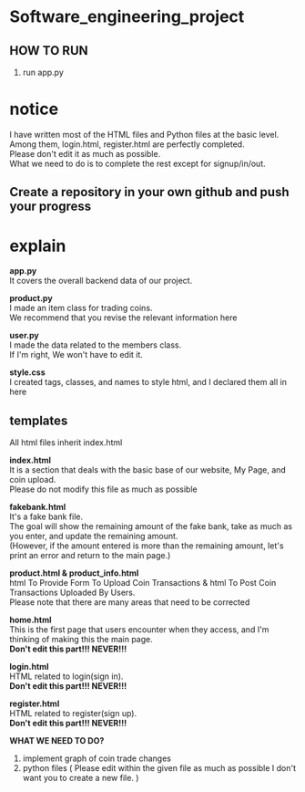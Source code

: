 # Software_engineering_project  

## HOW TO RUN  
  
1. run app.py

# notice

I have written most of the HTML files and Python files at the basic level.  
Among them, login.html, register.html are perfectly completed.  
Please don't edit it as much as possible.  
What we need to do is to complete the rest except for signup/in/out.

## Create a repository in your own github and push your progress

# explain

**app.py**  
It covers the overall backend data of our project.

**product.py**  
I made an item class for trading coins.  
We recommend that you revise the relevant information here

**user.py**  
I made the data related to the members class.  
If I'm right, We won't have to edit it.
  
  
  
**style.css**  
I created tags, classes, and names to style html, and I declared them all in here



## templates  
All html files inherit index.html

**index.html**  
It is a section that deals with the basic base of our website, My Page, and coin upload.  
Please do not modify this file as much as possible

**fakebank.html**  
It's a fake bank file.  
The goal will show the remaining amount of the fake bank, take as much as you enter, and update the remaining amount.  
(However, if the amount entered is more than the remaining amount, let's print an error and return to the main page.)

**product.html & product_info.html**  
html To Provide Form To Upload Coin Transactions & html To Post Coin Transactions Uploaded By Users.  
Please note that there are many areas that need to be corrected

**home.html**  
This is the first page that users encounter when they access, and I'm thinking of making this the main page.  
**Don't edit this part!!! NEVER!!!**

**login.html**  
HTML related to login(sign in).  
**Don't edit this part!!! NEVER!!!**

**register.html**  
HTML related to register(sign up).  
**Don't edit this part!!! NEVER!!!**


**WHAT WE NEED TO DO?**  
1. implement graph of coin trade changes  
2. python files ( Please edit within the given file as much as possible I don't want you to create a new file. )

